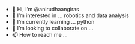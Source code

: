 - 👋 Hi, I’m @anirudhaangiras
- 👀 I’m interested in ... robotics and data analysis
- 🌱 I’m currently learning ... python
- 💞️ I’m looking to collaborate on ...
- 📫 How to reach me ...

<!---
anirudhaangiras/anirudhaangiras is a ✨ special ✨ repository because its `README.md` (this file) appears on your GitHub profile.
You can click the Preview link to take a look at your changes.
--->
